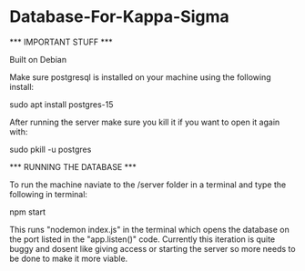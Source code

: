 # Database-For-Kappa-Sigma
*** IMPORTANT STUFF ***

Built on Debian

Make sure postgresql is installed on your machine using the following install:

sudo apt install postgres-15

After running the server make sure you kill it if you want to open it again with:

sudo pkill -u postgres


*** RUNNING THE DATABASE ***

To run the machine naviate to the /server folder in a terminal and type the following in terminal:

npm start

This runs "nodemon index.js" in the terminal which opens the database on the port listed in the "app.listen(<port>)" code. 
Currently this iteration is quite buggy and dosent like giving access or starting the server so more needs to be done to make it more viable.